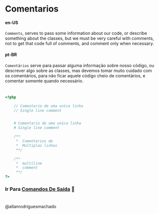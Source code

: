 

# Comentarios                 

#### en-US
`Comments`, serves to pass some information about our code, or describe something about the classes, but we must be very careful with comments, not to get that code full of comments, and comment only when necessary.

#### pt-BR
`Comentários` serve para passar alguma informação sobre nosso código, ou descrever algo sobre as classes, mas devemos tomar muito cuidado com os comentários, para não ficar aquele código cheio de comentários, e comentar somente quando necessário.

#

```php
<?php

    // Comentario de uma uníca linha
    // Single line comment


    # Comentario de uma uníca linha
    # Single line comment

    /**
     *  Comentarios de 
     *  Multiplas linhas
     **/

    /**
     *  multiline 
     *  comment
     **/
?>
```
### Ir Para [Comandos De Saída](ComandosDeSaida.md) 🚀

#
@allanrodriguesmachado